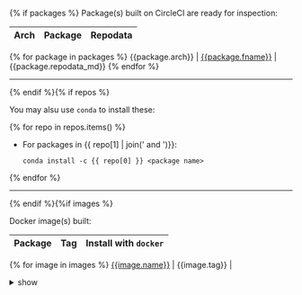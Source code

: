 <!-- BiocondaBot Artifacts Message (this line used to identify post) -->
{% if packages %}
Package(s) built on CircleCI are ready for inspection:

Arch | Package | Repodata
-----|---------|---------
{% for package in packages %}
{{package.arch}} | [{{package.fname}}]({{package.url}}) | {{package.repodata_md}}
{% endfor %}

***
{% endif %}{% if repos %}

You may alsu use `conda` to install these:

{% for repo in repos.items() %}
 - For packages in {{ repo[1] | join(' and ')}}:
   ```
   conda install -c {{ repo[0] }} <package name>
   ```
{% endfor %}

***
{% endif %}{%if images %}

Docker image(s) built:

Package | Tag | Install with `docker`
--------|-----|----------------------
{% for image in images %}
[{{image.name}}]({{image.url}}) | {{image.tag}} | <details><summary>show</summary>`curl "{{image.url}}" \| gzip -dc \| docker load`
{% endfor %}
{% endif %}

{% if not packages and not repos and not images %}
No artifacts found on recent CircleCI builds.
{% endif %}
